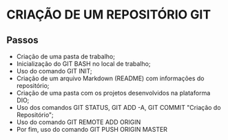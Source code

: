 # CRIAÇÃO DE UM REPOSITÓRIO GIT
## Passos
 - Criação de uma pasta de trabalho;
 - Inicialização do GIT BASH no local de trabalho;
 - Uso do comando GIT INIT;
 - Criação de um arquivo Markdown (README) com informações do repositório;
 - Criação de uma pasta com os projetos desenvolvidos na plataforma DIO;
 - Uso dos comandos GIT STATUS, GIT ADD -A, GIT COMMIT "Criação do Repositório";
 - Uso do comando GIT REMOTE ADD ORIGIN 
 - Por fim, uso do comando GIT PUSH ORIGIN MASTER
 

